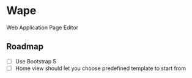 # Wape
Web Application Page Editor

## Roadmap
- [ ] Use Bootstrap 5
- [ ] Home view should let you choose predefined template to start from
